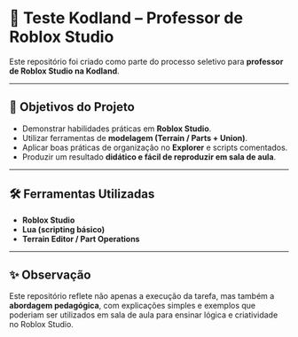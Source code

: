 # 🧱 Teste Kodland – Professor de Roblox Studio  

Este repositório foi criado como parte do processo seletivo para **professor de Roblox Studio na Kodland**.  

---

## 📌 Objetivos do Projeto
- Demonstrar habilidades práticas em **Roblox Studio**.  
- Utilizar ferramentas de **modelagem (Terrain / Parts + Union)**.  
- Aplicar boas práticas de organização no **Explorer** e scripts comentados.  
- Produzir um resultado **didático e fácil de reproduzir em sala de aula**.  

---

## 🛠️ Ferramentas Utilizadas
- **Roblox Studio**  
- **Lua (scripting básico)**  
- **Terrain Editor / Part Operations**   

---

## ✨ Observação
Este repositório reflete não apenas a execução da tarefa, mas também a **abordagem pedagógica**, com explicações simples e exemplos que poderiam ser utilizados em sala de aula para ensinar lógica e criatividade no Roblox Studio.
